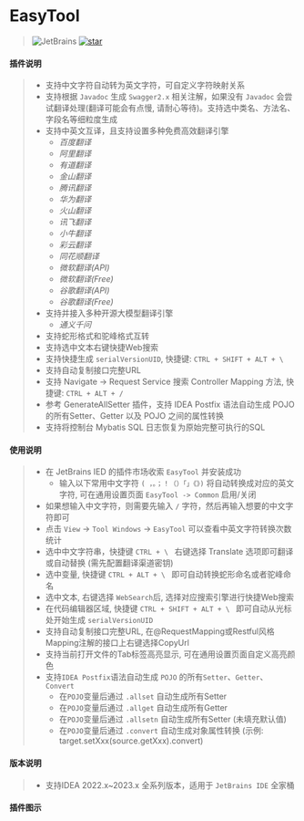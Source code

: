 # EasyTool

> ![JetBrains](https://img.shields.io/jetbrains/plugin/v/21589)
> [![star](https://gitee.com/milubin/easy-tool-plugin/badge/star.svg?theme=dark)](https://gitee.com/milubin/easy-tool-plugin/stargazers)

#### 插件说明
> * 支持中文字符自动转为英文字符，可自定义字符映射关系
> * 支持根据 `Javadoc` 生成 `Swagger2.x` 相关注解，如果没有 `Javadoc` 会尝试翻译处理(翻译可能会有点慢, 请耐心等待)。支持选中类名、方法名、字段名等细粒度生成
> * 支持中英文互译，且支持设置多种免费高效翻译引擎
>   * _百度翻译_
>   * _阿里翻译_
>   * _有道翻译_
>   * _金山翻译_
>   * _腾讯翻译_
>   * _华为翻译_
>   * _火山翻译_
>   * _讯飞翻译_
>   * _小牛翻译_
>   * _彩云翻译_
>   * _同花顺翻译_
>   * _微软翻译(API)_
>   * _微软翻译(Free)_
>   * _谷歌翻译(API)_
>   * _谷歌翻译(Free)_
> * 支持并接入多种开源大模型翻译引擎
>   * _通义千问_
> * 支持蛇形格式和驼峰格式互转
> * 支持选中文本右键快捷Web搜索
> * 支持快捷生成 `serialVersionUID`, 快捷键: `CTRL + SHIFT + ALT + \`
> * 支持自动复制接口完整URL
> * 支持 Navigate -> Request Service 搜索 Controller Mapping 方法, 快捷键: `CTRL + ALT + /`
> * 参考 GenerateAllSetter 插件，支持 IDEA Postfix 语法自动生成 POJO的所有Setter、Getter 以及 POJO 之间的属性转换
> * 支持将控制台 Mybatis SQL 日志恢复为原始完整可执行的SQL

#### 使用说明
> * 在 JetBrains IED 的插件市场收索 `EasyTool` 并安装成功
>   * 输入以下常用中文字符 `( ，。；！（）「」《》)` 将自动转换成对应的英文字符, 可在通用设置页面 `EasyTool -> Common` 启用/关闭
> * 如果想输入中文字符，则需要先输入 `/` 字符，然后再输入想要的中文字符即可
> * 点击 `View` -> `Tool Windows` -> `EasyTool` 可以查看中英文字符转换次数统计
> * 选中中文字符串，快捷键 `CTRL + \ ` 右键选择 Translate 选项即可翻译或自动替换 (需先配置翻译渠道密钥)
> * 选中变量, 快捷键 `CTRL + ALT + \ ` 即可自动转换蛇形命名或者驼峰命名
> * 选中文本, 右键选择 `WebSearch`后, 选择对应搜索引擎进行快捷Web搜索
> * 在代码编辑器区域, 快捷键 `CTRL + SHIFT + ALT + \ ` 即可自动从光标处开始生成 `serialVersionUID`
> * 支持自动复制接口完整URL, 在@RequestMapping或Restful风格Mapping注解的接口上右键选择CopyUrl
> * 支持当前打开文件的Tab标签高亮显示, 可在通用设置页面自定义高亮颜色
> * 支持`IDEA Postfix`语法自动生成 `POJO` 的所有`Setter`、`Getter`、`Convert`
>   * 在`POJO`变量后通过 `.allset` 自动生成所有Setter
>   * 在`POJO`变量后通过 `.allget` 自动生成所有Getter
>   * 在`POJO`变量后通过 `.allsetn` 自动生成所有Setter (未填充默认值)
>   * 在`POJO`变量后通过 `.convert` 自动生成对象属性转换 (示例: target.setXxx(source.getXxx).convert)

#### 版本说明
> * 支持IDEA 2022.x~2023.x 全系列版本，适用于 `JetBrains IDE` 全家桶

#### 插件图示
